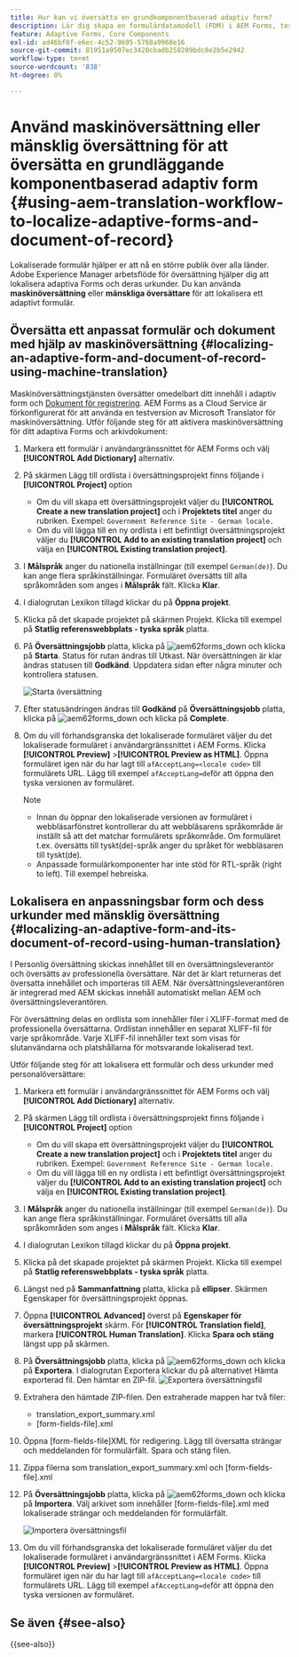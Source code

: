```yaml
---
title: Hur kan vi översätta en grundkomponentbaserad adaptiv form?
description: Lär dig skapa en formulärdatamodell (FDM) i AEM Forms, testa modellen med exempeldata och tjänster och konfigurera olika alternativ för en modell.
feature: Adaptive Forms, Core Components
exl-id: ad46bf0f-e6ec-4c52-9695-5768a9968e16
source-git-commit: 81951a9507ec3420cbadb258209bdc8e2b5e2942
workflow-type: tm+mt
source-wordcount: '838'
ht-degree: 0%

---
```


# Använd maskinöversättning eller mänsklig översättning för att översätta en grundläggande komponentbaserad adaptiv form {#using-aem-translation-workflow-to-localize-adaptive-forms-and-document-of-record}

Lokaliserade formulär hjälper er att nå en större publik över alla länder. Adobe Experience Manager arbetsflöde för översättning hjälper dig att lokalisera adaptiva Forms och deras urkunder. Du kan använda **maskinöversättning** eller **mänskliga översättare** för att lokalisera ett adaptivt formulär.

## Översätta ett anpassat formulär och dokument med hjälp av maskinöversättning {#localizing-an-adaptive-form-and-document-of-record-using-machine-translation}

Maskinöversättningstjänsten översätter omedelbart ditt innehåll i adaptiv form och [Dokument för registrering](/help/forms/generate-document-of-record-core-components.md). AEM Forms as a Cloud Service är förkonfigurerat för att använda en testversion av Microsoft Translator för maskinöversättning. Utför följande steg för att aktivera maskinöversättning för ditt adaptiva Forms och arkivdokument:

1. Markera ett formulär i användargränssnittet för AEM Forms och välj **[!UICONTROL Add Dictionary]** alternativ.
1. På skärmen Lägg till ordlista i översättningsprojekt finns följande i **[!UICONTROL Project]** option

   * Om du vill skapa ett översättningsprojekt väljer du **[!UICONTROL Create a new translation project]** och i **Projektets titel** anger du rubriken. Exempel: `Government Reference Site - German locale.`
   * Om du vill lägga till en ny ordlista i ett befintligt översättningsprojekt väljer du **[!UICONTROL Add to an existing translation project]** och välja en **[!UICONTROL Existing translation project]**.
1. I **Målspråk** anger du nationella inställningar (till exempel `German(de)`). Du kan ange flera språkinställningar. Formuläret översätts till alla språkområden som anges i **Målspråk** fält. Klicka **Klar**.
1. I dialogrutan Lexikon tillagd klickar du på **Öppna projekt**.
1. Klicka på det skapade projektet på skärmen Projekt. Klicka till exempel på **Statlig referenswebbplats - tyska språk** platta.
1. På **Översättningsjobb** platta, klicka på ![aem62forms_down](assets/aem62forms_downarrow.png) och klicka på **Starta**. Status för rutan ändras till Utkast. När översättningen är klar ändras statusen till **Godkänd**. Uppdatera sidan efter några minuter och kontrollera statusen.

   ![Starta översättning](/help/forms/assets/adaptive-forms-core-components-start-translation.png)
1. Efter statusändringen ändras till **Godkänd** på **Översättningsjobb** platta, klicka på ![aem62forms_down](assets/aem62forms_downarrow.png) och klicka på **Complete**.

1. Om du vill förhandsgranska det lokaliserade formuläret väljer du det lokaliserade formuläret i användargränssnittet i AEM Forms. Klicka **[!UICONTROL Preview]** >**[!UICONTROL Preview as HTML]**. Öppna formuläret igen när du har lagt till `afAcceptLang=<locale code>` till formulärets URL. Lägg till exempel `afAcceptLang=de`för att öppna den tyska versionen av formuläret.


   >[!NOTE]
   >
   >* Innan du öppnar den lokaliserade versionen av formuläret i webbläsarfönstret kontrollerar du att webbläsarens språkområde är inställt så att det matchar formulärets språkområde. Om formuläret t.ex. översätts till tyskt(de)-språk anger du språket för webbläsaren till tyskt(de).
   >* Anpassade formulärkomponenter har inte stöd för RTL-språk (right to left). Till exempel hebreiska.

<!-- 
   Along with the Adaptive form, the auto-generated document of record is also localized.

   For more information on Document of Record settings and configuration, see:

   [Document of Record Template](/help/forms/using/generate-document-of-record-for-non-xfa-based-adaptive-forms.md#p-document-of-record-template-configuration-p)

   [Document of Record settings](/help/forms/using/generate-document-of-record-for-non-xfa-based-adaptive-forms.md#p-document-of-record-settings-p)

1. [Customize the branding information of the document of record](/help/forms/using/generate-document-of-record-for-non-xfa-based-adaptive-forms.md) and ensure that the browser locale is set to the same language to which you have localized the Adaptive Form using machine language. The browser locale helps localize the branding information in the document of record.
1. To view the localized document of record, select Generate Preview. The document of record PDF is generated and opened in a new tab in your browser.

-->

## Lokalisera en anpassningsbar form och dess urkunder med mänsklig översättning {#localizing-an-adaptive-form-and-its-document-of-record-using-human-translation}

I Personlig översättning skickas innehållet till en översättningsleverantör och översätts av professionella översättare. När det är klart returneras det översatta innehållet och importeras till AEM. När översättningsleverantören är integrerad med AEM skickas innehåll automatiskt mellan AEM och översättningsleverantören.

För översättning delas en ordlista som innehåller filer i XLIFF-format med de professionella översättarna. Ordlistan innehåller en separat XLIFF-fil för varje språkområde. Varje XLIFF-fil innehåller text som visas för slutanvändarna och platshållarna för motsvarande lokaliserad text.

Utför följande steg för att lokalisera ett formulär och dess urkunder med personalöversättare:

1. Markera ett formulär i användargränssnittet för AEM Forms och välj **[!UICONTROL Add Dictionary]** alternativ.
1. På skärmen Lägg till ordlista i översättningsprojekt finns följande i **[!UICONTROL Project]** option

   * Om du vill skapa ett översättningsprojekt väljer du **[!UICONTROL Create a new translation project]** och i **Projektets titel** anger du rubriken. Exempel: `Government Reference Site - German locale.`
   * Om du vill lägga till en ny ordlista i ett befintligt översättningsprojekt väljer du **[!UICONTROL Add to an existing translation project]** och välja en **[!UICONTROL Existing translation project]**.
1. I **Målspråk** anger du nationella inställningar (till exempel `German(de)`). Du kan ange flera språkinställningar. Formuläret översätts till alla språkområden som anges i **Målspråk** fält. Klicka **Klar**.
1. I dialogrutan Lexikon tillagd klickar du på **Öppna projekt**.
1. Klicka på det skapade projektet på skärmen Projekt. Klicka till exempel på **Statlig referenswebbplats - tyska språk** platta.
1. Längst ned på **Sammanfattning** platta, klicka på **ellipser**. Skärmen Egenskaper för översättningsprojekt öppnas.
1. Öppna **[!UICONTROL Advanced]** överst på **Egenskaper för översättningsprojekt** skärm. För **[!UICONTROL Translation field]**, markera **[!UICONTROL Human Translation]**. Klicka **Spara och stäng** längst upp på skärmen.
1. På **Översättningsjobb** platta, klicka på ![aem62forms_down](assets/aem62forms_downarrow.png) och klicka på **Exportera**. I dialogrutan Exportera klickar du på alternativet Hämta exporterad fil. Den hämtar en ZIP-fil.
   ![Exportera översättningsfil](/help/forms/assets/adaptive-forms-core-components-start-translation-export.png)
1. Extrahera den hämtade ZIP-filen. Den extraherade mappen har två filer:
   * translation_export_summary.xml
   * [form-fields-file].xml
1. Öppna [form-fields-file]XML för redigering. Lägg till översatta strängar och meddelanden för formulärfält. Spara och stäng filen.
1. Zippa filerna som translation_export_summary.xml och [form-fields-file].xml
1. På **Översättningsjobb** platta, klicka på ![aem62forms_down](assets/aem62forms_downarrow.png) och klicka på **Importera**. Välj arkivet som innehåller [form-fields-file].xml med lokaliserade strängar och meddelanden för formulärfält.

   ![Importera översättningsfil](/help/forms/assets/adaptive-forms-core-components-start-translation-import.png)

1. Om du vill förhandsgranska det lokaliserade formuläret väljer du det lokaliserade formuläret i användargränssnittet i AEM Forms. Klicka **[!UICONTROL Preview]** >**[!UICONTROL Preview as HTML]**. Öppna formuläret igen när du har lagt till `afAcceptLang=<locale code>` till formulärets URL. Lägg till exempel `afAcceptLang=de`för att öppna den tyska versionen av formuläret.

## Se även {#see-also}

{{see-also}}